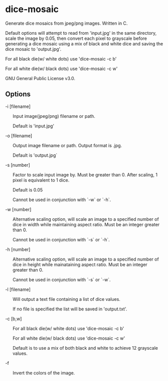 # dice-mosaic
Generate dice mosaics from jpeg/png images. Written in C.

Default options will attempt to read from 'input.jpg' in the same directory, scale the image by 0.05, then convert each pixel to grayscale before generating a dice mosaic using a mix of black and white dice and saving the dice mosaic to 'output.jpg'.

For all black die(w/ white dots) use 'dice-mosaic -c b'

For all white die(w/ black dots) use 'dice-mosaic -c w'



GNU General Public License v3.0.

Options
---
-i [filename]
<ul>
Input image(jpeg/png) filename or path.
</ul><ul>
Default is 'input.jpg'
</ul>
-o [filename]
<ul>
Output image filename or path. Output format is .jpg.
</ul><ul>
Default  is 'output.jpg`
</ul>
-s [number]
<ul>
Factor to scale input image by. Must be greater than 0. After scaling, 1 pixel is equivalent to 1 dice.
</ul><ul>
Default is 0.05
</ul><ul>              
Cannot be used in conjunction with `-w` or `-h`.
</ul>
-w [number]
<ul>
Alternative scaling option, will scale an image to a specified number of dice in width while maintaining aspect ratio. Must be an integer greater than 0.
</ul><ul>
Cannot be used in conjunction with `-s` or `-h`.
</ul>
-h [number]
<ul>
Alternative scaling option, will scale an image to a specified number of dice in height while mainataining aspect ratio. Must be an integer greater than 0.
</ul><ul>
Cannot be used in conjunction with `-s` or `-w`.
</ul>
-l [filename]
<ul>
Will output a text file containing a list of dice values.
</ul><ul>
If no file is specified the list will be saved in 'output.txt'.
</ul>
-c [b,w]
<ul>
For all black die(w/ white dots) use 'dice-mosaic -c b'
</ul><ul>
For all white die(w/ black dots) use 'dice-mosaic -c w'
</ul><ul>
Default is to use a mix of both black and white to achieve 12 grayscale values.
</ul>
-f
<ul>
Invert the colors of the image.
</ul>